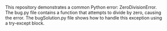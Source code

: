 This repository demonstrates a common Python error: ZeroDivisionError. The bug.py file contains a function that attempts to divide by zero, causing the error. The bugSolution.py file shows how to handle this exception using a try-except block.